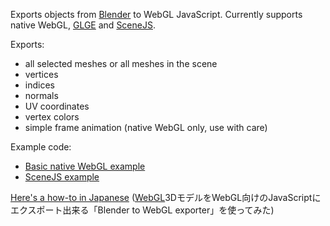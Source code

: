 <p>
Exports objects from <a href='http://www.blender.org/'>Blender</a> to WebGL JavaScript. Currently supports native WebGL, <a href='http://www.glge.org/'>GLGE</a> and <a href='http://scenejs.com/'>SceneJS</a>.<br>
</p>
Exports:
<ul>
<li>all selected meshes or all meshes in the scene</li>
<li>vertices</li>
<li>indices</li>
<li>normals</li>
<li>UV coordinates</li>
<li>vertex colors</li>
<li>simple frame animation (native WebGL only, use with care)</li>
</ul>
Example code:
<ul>
<li><a href='http://blender-webgl-exporter.googlecode.com/files/basic-native-example.zip'>Basic native WebGL example</a></li>
<li><a href='http://blender-webgl-exporter.googlecode.com/files/scenejs-example.zip'>SceneJS example</a></li>
</ul>
<p>
<a href='http://d.hatena.ne.jp/nakamura001/20100317/1268841163'>Here's a how-to in Japanese</a> (<a href='WebGL.md'>WebGL</a>3DモデルをWebGL向けのJavaScriptにエクスポート出来る「Blender to WebGL exporter」を使ってみた)<br>
</p>